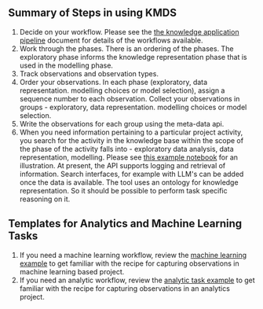## Summary of Steps in using KMDS

1. Decide on your workflow. Please see the [the knowledge application pipeline](../feature_documentation/km_app_pipeline.md) document for details of the workflows available.
2. Work through the phases. There is an ordering of the phases. The exploratory phase informs the knowledge representation phase that is used in the modelling phase.
3. Track observations and observation types.
4. Order your observations. In each phase (exploratory, data representation. modelling choices or model selection), assign a sequence number to each observation. Collect your observations in groups - exploratory, data representation. modelling choices or model selection.
5. Write the observations for each group using the meta-data api.
6. When you need information pertaining to a particular project activity, you search for the activity in the knowledge base within the scope of the phase of the activity falls into - exploratory data analysis, data representation, modelling. Please see [this example notebook](machine_learning/example_ml_observations_report.ipynb) for an illustration. At present, the API supports logging and retrieval of information. Search interfaces, for example with LLM's can be added once the data is available. The tool uses an ontology for knowledge representation. So it should be possible to perform task specific reasoning on it.


## Templates for Analytics and Machine Learning Tasks
1. If you need a machine learning workflow, review the [machine learning example](machine_learning/example_narrative.md) to get familiar with the recipe for capturing observations in machine learning based project.
2. If you need an analytic workflow, review the [analytic task example](analytics/example_narrative.md) to get familiar with the recipe for capturing observations in an analytics project.
